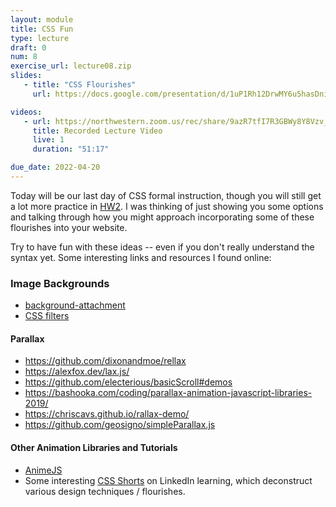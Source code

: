 ```yaml
---
layout: module
title: CSS Fun
type: lecture
draft: 0
num: 8
exercise_url: lecture08.zip
slides:
   - title: "CSS Flourishes"
     url: https://docs.google.com/presentation/d/1uP1Rh12DrwMY6u5hasDni2m0DyNLn65tvbSw82RfG7o/edit?usp=sharing

videos: 
   - url: https://northwestern.zoom.us/rec/share/9azR7tfI7R3GBWy8Y8Vzv_rxs7ZweiQviHNbOAoqfTBh6w6mqCwl5kRO1pzZUtLP.aHBKaHCXrnoGOKyi?startTime=1619038712000
     title: Recorded Lecture Video
     live: 1
     duration: "51:17"

due_date: 2022-04-20
---
```


Today will be our last day of CSS formal instruction, though you will still get a lot more practice in [HW2](../assignments/hw02). I was thinking of just showing you some options and talking through how you might approach incorporating some of these flourishes into your website. 

Try to have fun with these ideas -- even if you don't really understand the syntax yet. Some interesting links and resources I found online:

### Image Backgrounds
* <a href="https://www.w3schools.com/cssref/pr_background-attachment.asp" target="_blank">background-attachment</a>
* <a href="https://www.w3schools.com/cssref/css3_pr_filter.asp" target="_blank">CSS filters</a>


#### Parallax
* <a href="https://github.com/dixonandmoe/rellax" target="_blank">https://github.com/dixonandmoe/rellax</a>
* <a href="https://alexfox.dev/lax.js/" target="_blank">https://alexfox.dev/lax.js/</a>
* <a href="https://github.com/electerious/basicScroll#demos" target="_blank">https://github.com/electerious/basicScroll#demos</a>
* <a href="https://bashooka.com/coding/parallax-animation-javascript" target="_blank">https://bashooka.com/coding/parallax-animation-javascript-libraries-2019/</a>
* <a href="https://chriscavs.github.io/rallax-demo/" target="_blank">https://chriscavs.github.io/rallax-demo/</a>
* <a href="https://github.com/geosigno/simpleParallax.js" target="_blank">https://github.com/geosigno/simpleParallax.js</a>

#### Other Animation Libraries and Tutorials
* <a href="https://github.com/juliangarnier/anime#getting-started" target="_blank">AnimeJS</a>
* Some interesting <a href="https://www.linkedin.com/learning/css-shorts/welcome?u=75814418" target="_blank">CSS Shorts</a> on LinkedIn learning, which deconstruct various design techniques / flourishes.